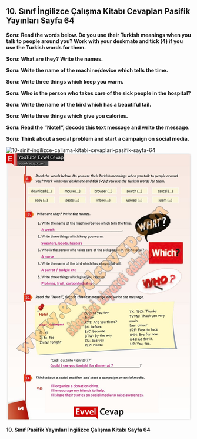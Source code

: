 ## 10. Sınıf İngilizce Çalışma Kitabı Cevapları Pasifik Yayınları Sayfa 64

**Soru: Read the words below. Do you use their Turkish meanings when you talk to people around you? Work with your deskmate and tick (4) if you use the Turkish words for them.**

**Soru: What are they? Write the names.**

**Soru: Write the name of the machine/device which tells the time.**

**Soru: Write three things which keep you warm.**

**Soru: Who is the person who takes care of the sick people in the hospital?**

**Soru: Write the name of the bird which has a beautiful tail.**

**Soru: Write three things which give you calories.**

**Soru: Read the “Note!”, decode this text message and write the message.**

**Soru: Think about a social problem and start a campaign on social media.**

![10-sinif-ingilizce-calisma-kitabi-cevaplari-pasifik-sayfa-64]()![10-sinif-ingilizce-calisma-kitabi-cevaplari-pasifik-sayfa-64](./image1.webp)

**10. Sınıf Pasifik Yayınları İngilizce Çalışma Kitabı Sayfa 64**